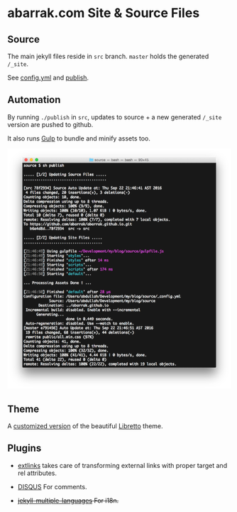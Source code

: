 # abarrak.com Site & Source Files

## Source
The main jekyll files reside in `src` branch. `master` holds the generated `/_site`.

See [config.yml](https://github.com/abarrak/abarrak.github.io/blob/src/_config.yml)
and [publish](https://github.com/abarrak/abarrak.github.io/blob/src/publish).

## Automation
By running `./publish` in `src`, updates to source + a new generated `/_site` version are pushed to github.

It also runs [Gulp](https://github.com/abarrak/abarrak.github.io/blob/src/gulpfile.js) to bundle and minify assets too.

![Auto](https://github.com/abarrak/abarrak.github.io/blob/master/public/images/automation.png)

## Theme
A [customized version](https://github.com/abarrak/abarrak.github.io/blob/src/_sass/_custom.scss) of the beautiful [Libretto](https://github.com/ferrolho/jekyll-theme-libretto) theme.

## Plugins
* [extlinks](https://github.com/abarrak/abarrak.github.io/blob/src/_plugins/extlinks.rb) takes care of transforming external links with proper target and rel attributes.

* [DISQUS](https://help.disqus.com/customer/portal/articles/472138-jekyll-installation-instructions) For comments.

* ~~[jekyll-multiple-languages](https://github.com/Anthony-Gaudino/jekyll-multiple-languages-plugin) For i18n.~~
